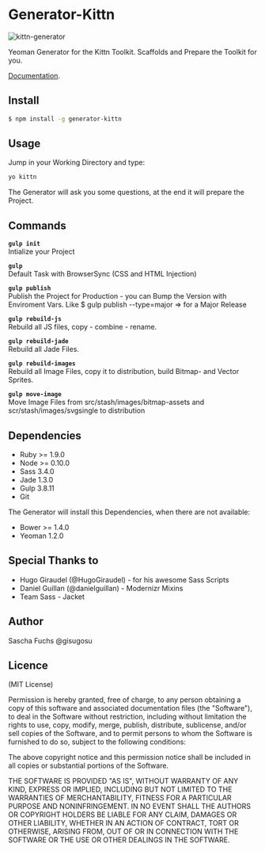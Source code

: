 # Generator-Kittn

![kittn-generator](https://cloud.githubusercontent.com/assets/442468/8157040/9e662dd2-1351-11e5-999d-50ce79792d14.png)

Yeoman Generator for the Kittn Toolkit. Scaffolds and Prepare the Toolkit for you.

[Documentation](http://kittn.de). 

## Install

```bash
$ npm install -g generator-kittn
```

## Usage
Jump in your Working Directory and type: 

```bash
yo kittn
```

The Generator will ask you some questions, at the end it will prepare the Project. 

## Commands

**`gulp init`**<br>
Intialize your Project

**`gulp`**<br>
Default Task with BrowserSync (CSS and HTML Injection)

**`gulp publish`**<br>
Publish the Project for Production - you can Bump the Version with Enviroment Vars. Like $ gulp publish --type=major => for a Major Release

**`gulp rebuild-js`**<br>
Rebuild all JS files, copy - combine - rename.

**`gulp rebuild-jade`**<br>
Rebuild all Jade Files.

**`gulp rebuild-images`**<br>
Rebuild all Image Files, copy it to distribution, build Bitmap- and Vector Sprites.

**`gulp move-image`**<br>
Move Image Files from src/stash/images/bitmap-assets and scr/stash/images/svgsingle to distribution

## Dependencies

- Ruby >= 1.9.0
- Node >= 0.10.0
- Sass 3.4.0
- Jade 1.3.0
- Gulp 3.8.11
- Git

The Generator will install this Dependencies, when there are not available:

- Bower >= 1.4.0
- Yeoman 1.2.0

## Special Thanks to

- Hugo Giraudel (@HugoGiraudel) - for his awesome Sass Scripts
- Daniel Guillan (@danielguillan) - Modernizr Mixins
- Team Sass - Jacket

## Author
Sascha Fuchs @gisugosu

## Licence
(MIT License)

Permission is hereby granted, free of charge, to any person obtaining a copy of this software and associated documentation files (the "Software"), to deal in the Software without restriction, including without limitation the rights to use, copy, modify, merge, publish, distribute, sublicense, and/or sell copies of the Software, and to permit persons to whom the Software is furnished to do so, subject to the following conditions:

The above copyright notice and this permission notice shall be included in all copies or substantial portions of the Software.

THE SOFTWARE IS PROVIDED "AS IS", WITHOUT WARRANTY OF ANY KIND, EXPRESS OR IMPLIED, INCLUDING BUT NOT LIMITED TO THE WARRANTIES OF MERCHANTABILITY, FITNESS FOR A PARTICULAR PURPOSE AND NONINFRINGEMENT. IN NO EVENT SHALL THE AUTHORS OR COPYRIGHT HOLDERS BE LIABLE FOR ANY CLAIM, DAMAGES OR OTHER LIABILITY, WHETHER IN AN ACTION OF CONTRACT, TORT OR OTHERWISE, ARISING FROM, OUT OF OR IN CONNECTION WITH THE SOFTWARE OR THE USE OR OTHER DEALINGS IN THE SOFTWARE.
